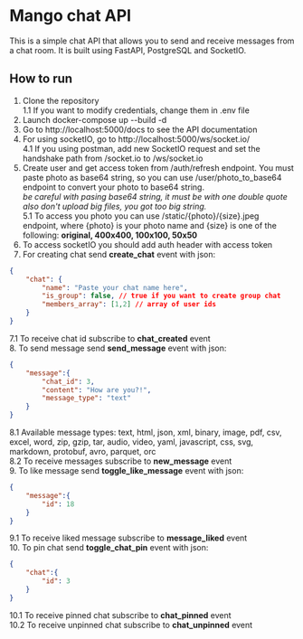 # Mango chat API
This is a simple chat API that allows you to send and receive messages from a chat room. It is built using FastAPI, PostgreSQL and SocketIO.

## How to run
1. Clone the repository  
1.1 If you want to modify credentials, change them in .env file  
2. Launch docker-compose up --build -d  
3. Go to http://localhost:5000/docs to see the API documentation  
4. For using socketIO, go to http://localhost:5000/ws/socket.io/  
4.1 If you using postman, add new SocketIO request and set the handshake path from /socket.io to /ws/socket.io
5. Create user and get access token from /auth/refresh endpoint. You must paste photo as base64 string, so you can use /user/photo_to_base64 endpoint to convert your photo to base64 string.  
*be careful with pasing base64 string, it must be with one double quote*  
*also don't upload big files, you got too big string.*  
5.1 To access you photo you can use /static/{photo}/{size}.jpeg endpoint, where {photo} is your photo name and {size} is one of the following:  **original, 400x400, 100x100, 50x50**  
6. To access socketIO you should add auth header with access token 
7. For creating chat send **create_chat** event with json:  
```json
{
    "chat": {
        "name": "Paste your chat name here",
        "is_group": false, // true if you want to create group chat
        "members_array": [1,2] // array of user ids
    }
}
```
7.1 To receive chat id subscribe to **chat_created** event   
8. To send message send **send_message** event with json:  
```json
{
    "message":{
        "chat_id": 3,
        "content": "How are you?!",
        "message_type": "text"
    }
}
```
8.1 Available message types:  text, html, json, xml, binary, image, pdf, csv, excel, word, zip, gzip, tar, audio, video, yaml, javascript, css, svg, markdown, protobuf, avro, parquet, orc  
8.2 To receive messages subscribe to **new_message** event  
9. To like message send **toggle_like_message** event with json:  
```json
{
    "message":{
        "id": 18
    }
}
```
9.1 To receive liked message subscribe to **message_liked** event   
10. To pin chat send **toggle_chat_pin** event with json:   
```json
{
    "chat":{
        "id": 3
    }
}
```
10.1 To receive pinned chat subscribe to **chat_pinned** event   
10.2 To receive unpinned chat subscribe to **chat_unpinned** event   